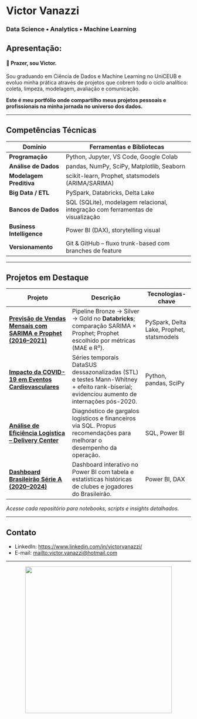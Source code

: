 # Victor Vanazzi  
### Data Science • Analytics • Machine Learning




## Apresentação:

#### 👋 Prazer, sou Victor.
Sou graduando em Ciência de Dados e Machine Learning no UniCEUB e evoluo minha prática através de projetos que cobrem todo o ciclo analítico: coleta, limpeza, modelagem, avaliação e comunicação.

**Este é meu portfólio onde compartilho meus projetos pessoais e profissionais na minha jornada no universo dos dados.**

---
## Competências Técnicas

| Domínio | Ferramentas e Bibliotecas |
|---------|---------------------------|
| **Programação** | Python, Jupyter, VS Code, Google Colab |
| **Análise de Dados** | pandas, NumPy, SciPy, Matplotlib, Seaborn |
| **Modelagem Preditiva** | scikit-learn, Prophet, statsmodels (ARIMA/SARIMA) |
| **Big Data / ETL** | PySpark, Databricks, Delta Lake |
| **Bancos de Dados** | SQL (SQLite), modelagem relacional, integração com ferramentas de visualização |
| **Business Intelligence** | Power BI (DAX), storytelling visual |
| **Versionamento** | Git & GitHub – fluxo trunk-based com branches de feature |

---

## Projetos em Destaque

| Projeto | Descrição | Tecnologias-chave |
|---------|-----------|-------------------|
| [**Previsão de Vendas Mensais com SARIMA e Prophet (2016–2021)**](https://github.com/victorvanazzi/store-sales-forecasting) | Pipeline Bronze → Silver → Gold no **Databricks**; comparação SARIMA × Prophet; Prophet escolhido por métricas (MAE e R²). | PySpark, Delta Lake, Prophet, statsmodels |
| [**Impacto da COVID-19 em Eventos Cardiovasculares**](https://github.com/victorvanazzi/impacto-covid-eventos-cardiovasculares/) | Séries temporais DataSUS dessazonalizadas (STL) e testes Mann-Whitney + efeito rank-biserial; evidenciou aumento de internações pós-2020. | Python, pandas, SciPy |
| [**Análise de Eficiência Logística – Delivery Center**](https://github.com/victorvanazzi/analise-sql-case-delivery/) | Diagnóstico de gargalos logísticos e financeiros via SQL. Propus recomendações para melhorar o desempenho da operação. | SQL, Power BI |
| [**Dashboard Brasileirão Série A (2020–2024)**](https://github.com/victorvanazzi/dashboard-serie-a/) | Dashboard interativo no Power BI com tabela e estatísticas históricas de clubes e jogadores do Brasileirão. | Power BI, DAX |

_Acesse cada repositório para notebooks, scripts e insights detalhados._

---

## Contato

- LinkedIn: <https://www.linkedin.com/in/victorvanazzi/>
- E-mail: <mailto:victor.vanazzi@hotmail.com>

---

<p align="center">
  <img src="https://github.com/user-attachments/assets/2eddf6b2-80ce-4635-b878-cbb428e0c660" width="400"/>
</p>
